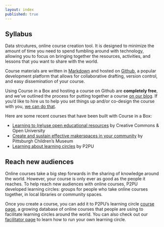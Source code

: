 ```yaml
---
layout: index
published: true
---
```


## Syllabus
Data strcutures, online course creation tool. It is designed to minimize the amount of time you need to spend fumbling around with technology, allowing you to focus on bringing together the resources, activities, and lessons that you want to share with the world.

Course materials are written in [Markdown](https://www.markdownguide.org/) and hosted on [Github](https://www.github.com), a popular development platform that allows for collaborative drafting, version control, and easy dissemination of your course.

Using Course in a Box and hosting a course on Github are **completely free**, and we’ve outlined the process for putting together a course [on our blog](https://info.p2pu.org/2019/05/16/creating-an-open-course-with-p2pu/). If you’d like to hire us to help you set things up and/or co-design the course with you, [we can do that](https://www.p2pu.org/en/work-with-us/). 


Here are some recent courses that have been built with Course in a Box:

- [Learning to (re)use open educational resources](http://www.exploerercourse.org/) by Creative Commons & Open University
- [Create and sustain effective makerspaces in your community](http://p2pu.github.io/makingandlearning/) by Pittsburgh Children’s Museum
- [Learning about learning circles](https://p2pu.github.io/facilitate-course/) by P2PU


## Reach new audiences

Online courses take a big step forwards in the sharing of knowledge around the world. However, your course is only ever as good as the people it reaches. To help reach new audiences with online courses, P2PU developed learning circles: groups for people who take online courses together, in local libraries or community spaces.

Once you create a course, you can add it to P2PU’s learning circle [course page](http://p2pu.org/en/courses/), a growing database of online courses that people are using to facilitate learning circles around the world. You can also check out our [facilitator page](https://www.p2pu.org/en/facilitate/) to learn how to run your own learning circle.


